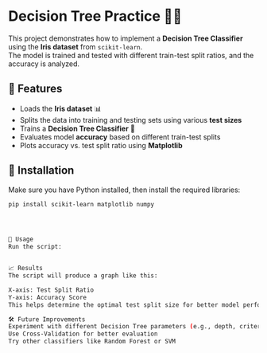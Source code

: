 # Decision Tree Practice 🧠🌳  

This project demonstrates how to implement a **Decision Tree Classifier** using the **Iris dataset** from `scikit-learn`.  
The model is trained and tested with different train-test split ratios, and the accuracy is analyzed.  

## 📌 Features  
- Loads the **Iris dataset** 📊  
- Splits the data into training and testing sets using various **test sizes**  
- Trains a **Decision Tree Classifier** 🌳  
- Evaluates model **accuracy** based on different train-test splits  
- Plots accuracy vs. test split ratio using **Matplotlib**  

## 🚀 Installation  

Make sure you have Python installed, then install the required libraries:  

```bash
pip install scikit-learn matplotlib numpy




📜 Usage
Run the script:


📈 Results
The script will produce a graph like this:

X-axis: Test Split Ratio
Y-axis: Accuracy Score
This helps determine the optimal test split size for better model performance.

🛠 Future Improvements
Experiment with different Decision Tree parameters (e.g., depth, criteria)
Use Cross-Validation for better evaluation
Try other classifiers like Random Forest or SVM
